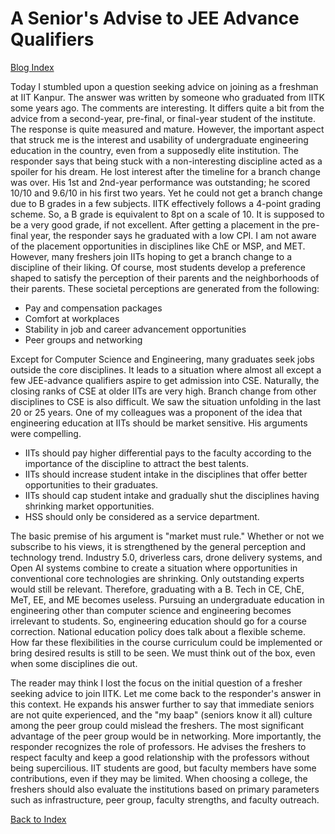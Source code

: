 # A Senior's Advise to JEE Advance Qualifiers

[Blog Index](../index.md)

Today I stumbled upon a question seeking advice on joining as a freshman at IIT Kanpur. The answer was written by someone who graduated from IITK
some years ago. The comments are interesting. It differs quite a bit from the advice from a second-year, pre-final, or final-year student of 
the institute. The response is quite measured and mature. However, the important aspect that struck me is the interest and usability of 
undergraduate engineering education in the country, even from a supposedly elite institution. The responder says that being stuck with a non-interesting 
discipline acted as a spoiler for his dream. He lost interest after the timeline for a branch change was over. His 1st and 2nd-year
performance was outstanding; he scored 10/10 and 9.6/10 in his first two years. Yet he could not get a branch change due to B grades in a few subjects. IITK
effectively follows a 4-point grading scheme. So, a B grade is equivalent to 8pt on a scale of 10. It is supposed to be a very good
grade, if not excellent. After getting a placement
in the pre-final year, the responder says he graduated with a low CPI. I am not aware of the placement opportunities in disciplines like ChE or MSP, and MET.
However, many freshers join IITs hoping to get a branch change to a discipline of their liking. Of course, most students develop 
a preference shaped to satisfy the perception of their parents and the neighborhoods of their parents. These societal perceptions are generated from the following:

- Pay and compensation packages 
- Comfort at workplaces
- Stability in job and career advancement opportunities
- Peer groups and networking

Except for Computer Science and Engineering, many graduates seek jobs outside the core disciplines. It leads to a situation where almost
all except a few JEE-advance qualifiers aspire to get admission into CSE. Naturally, the closing ranks of CSE at older IITs are very high. Branch
change from other disciplines to CSE is also difficult. We saw the situation unfolding in the last 20 or 25 years. One of my 
colleagues was a proponent of the idea that engineering education at IITs should be market sensitive. His arguments were compelling. 

- IITs should pay higher differential pays to the faculty according to the importance of the discipline to attract the best talents.
- IITs should increase student intake in the disciplines that offer better opportunities to their graduates. 
- IITs should cap student intake and gradually shut the disciplines having shrinking market opportunities.  
- HSS should only be considered as a service department.

The basic premise of his argument is "market must rule." Whether or not we subscribe to his views, it is strengthened by the general 
perception and technology trend. Industry 5.0, driverless cars, drone delivery systems, and Open AI systems combine to create a situation
where opportunities in conventional core technologies are shrinking. Only outstanding experts would still be relevant. Therefore, graduating with 
a B. Tech in CE, ChE, MeT, EE, and ME becomes useless. Pursuing an undergraduate education in engineering other than computer science and engineering 
becomes irrelevant to students. So, engineering education should go for a course correction. National education policy does 
talk about a flexible scheme. How far these flexibilities in the course curriculum could be implemented or bring desired results is still to be seen. 
We must think out of the box, even when some disciplines die out. 

The reader may think I lost the focus on the initial question of a fresher seeking advice to join IITK. Let me come back to the responder's 
answer in this context. He expands his answer further to say that immediate seniors are not quite experienced, and the "my baap" (seniors know it
all) culture among the peer group could mislead the freshers. The most significant advantage of the peer group would be in networking. More 
importantly, the responder recognizes the role of professors. He advises the freshers to respect faculty and keep a good relationship with 
the professors without being supercilious. IIT students are good, but faculty members have some contributions, even if they may be limited.
When choosing a college, the freshers should also evaluate the institutions based on primary parameters such as infrastructure, peer group, 
faculty strengths, and faculty outreach. 

[Back to Index](../index.md)
